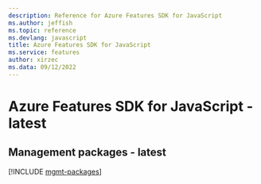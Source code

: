 ```yaml
---
description: Reference for Azure Features SDK for JavaScript
ms.author: jeffish
ms.topic: reference
ms.devlang: javascript
title: Azure Features SDK for JavaScript
ms.service: features
author: xirzec
ms.data: 09/12/2022
---
```

# Azure Features SDK for JavaScript - latest

## Management packages - latest
[!INCLUDE [mgmt-packages](features-mgmt-index.md)]